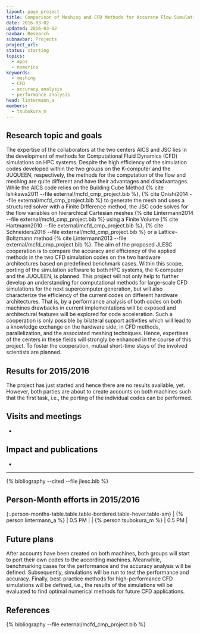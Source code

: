 ```yaml
---
layout: page_project
title: Comparison of Meshing and CFD Methods for Accurate Flow Simulations on HPC systems
date: 2016-03-02
updated: 2016-03-02
navbar: Research
subnavbar: Projects
project_url:
status: starting
topics:
  - apps
  - numerics
keywords:
  - meshing
  - CFD
  - accuracy analysis
  - performance analysis
head: lintermann_a
members:
  - tsubokura_m
---
```


## Research topic and goals

The expertise of the collaborators at the two centers AICS and JSC
lies in the development of methods for Computational Fluid Dynamics
(CFD) simulations on HPC systems. Despite the high efficiency of the
simulation codes developed within the two groups on the K-computer and
the JUQUEEN, respectively, the methods for the computation of the flow
and meshing are quite different and have their advantages and
disadvantages. While the AICS code relies on the
Building Cube Method {% cite Ishikawa2011 --file external/mcfd_cmp_project.bib %}, {% cite Onishi2014 --file external/mcfd_cmp_project.bib %}
to generate the mesh and uses a structured solver with a Finite
Difference method, the JSC code solves for the flow variables on
hierarchical Cartesian meshes {% cite Lintermann2014 --file external/mcfd_cmp_project.bib %} using a Finite
Volume {% cite Hartmann2010 --file external/mcfd_cmp_project.bib %}, {% cite Schneiders2016 --file external/mcfd_cmp_project.bib %} or a
Lattice-Boltzmann method {% cite Lintermann2013 --file external/mcfd_cmp_project.bib %}.
The aim of the proposed JLESC cooperation is to compare the accuracy
and efficiency of the applied methods in the two CFD simulation codes
on the two hardware architectures based on predefined benchmark
cases. Within this scope, porting of the simulation software to both
HPC systems, the K-computer and the JUQUEEN, is planned. This project
will not only help to further develop an understanding for
computational methods for large-scale CFD simulations for the next
supercomputer generation, but will also characterize the efficiency of
the current codes on different hardware architectures. That is, by a
performance analysis of both codes on both machines drawbacks in
current implementations will be exposed and architectural features
will be explored for code acceleration. Such a cooperation is only
possible by bilateral support activities which will lead to a
knowledge exchange on the hardware side, in CFD methods,
parallelization, and the associated meshing techniques. Hence,
expertises of the centers in these fields will strongly be enhanced in
the course of this project. To foster the cooperation, mutual
short-time stays of the involved scientists are planned.

## Results for 2015/2016

The project has just started and hence there are no results available,
yet. However, both parties are about to create accounts on both
machines such that the first task, i.e., the porting of the
individual codes can be performed.

## Visits and meetings
-

## Impact and publications
-


---

{% bibliography --cited --file jlesc.bib %}


## Person-Month efforts in 2015/2016

{:.person-months-table.table.table-bordered.table-hover.table-sm}
| {% person lintermann_a %} | 0.5 PM |
| {% person tsubokura_m %} | 0.5 PM |


## Future plans

After accounts have been created on both machines, both groups will
start to port their own codes to the according machines. Meanwhile,
benchmarking cases for the performance and the accuracy analysis will
be defined. Subsequently, simulations will be run to test the
performance and accuracy. Finally, best-practice methods for
high-performance CFD simulations will be defined, i.e., the results of
the simulations will be evaluated to find optimal numerical methods
for future CFD applications.


## References

{% bibliography --file external/mcfd_cmp_project.bib %}
